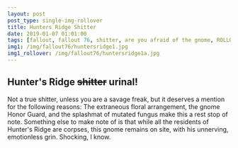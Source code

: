 ```yaml
---
layout: post
post_type: single-img-rollover
title: Hunters Ridge Shitter
date: 2019-01-07 01:01:00
tags: [fallout, fallout 76, shitter, are you afraid of the gnome, ROLLOVER]
img1: /img/fallout76/huntersridge1.jpg
img1_rollover: /img/fallout76/huntersridge1a.jpg
---
```

## Hunter's Ridge <strike>shitter</strike> urinal!

Not a true shitter, unless you are a savage freak, but it deserves a mention for the following reasons: The extraneous floral arrangement, the gnome Honor Guard, and the splashmat of mutated fungus make this a rest stop of note. Something else to make note of is that while all the residents of Hunter's Ridge are corpses, this gnome remains on site, with his unnerving, emotionless grin. Shocking, I know.
